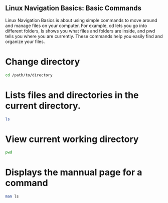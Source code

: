 ## Linux Navigation Basics: Basic Commands

Linux Navigation Basics is about using simple commands to move around and manage files on your computer. 
For example, cd lets you go into different folders, ls shows you what files and folders are inside, and pwd tells you where you are 
currently. These commands help you easily find and organize your files.

# Change directory
```bash
cd /path/to/directory
```

# Lists files and directories in the current directory.
```bash
ls
```

# View current working directory
```bash
pwd
```
# Displays the mannual page for a command
```bash
man ls
```
